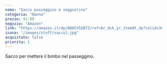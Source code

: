 ```yaml
---
nome: "Sacco passeggino e seggiolino"
categoria: "Nanna"
prezzo: 41.99
negozio: "Amazon"
link: "https://amazon.it/dp/B08CV5SB7Z/ref=br_dsk_yr_itemdt_dp?colid=3QGQUT8WCNDK0&coliid=IA0MJKAL0300U&psc=1"
icona: "/images/stuff/sacco1.jpg"
acquistato: false
priorita: 1
---
```


Sacco per mettere il bimbo nel passeggino.